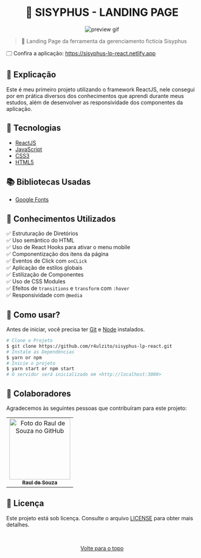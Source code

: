 <h1 align="center">📝 SISYPHUS - LANDING PAGE</h1>

<div align="center">
  <img src="https://user-images.githubusercontent.com/97764322/185774250-ebda1a6a-5d3f-4b5b-9b29-2ffa3d0ddd0a.gif" alt="preview gif">
</div>

> 🔎 Landing Page da ferramenta da gerenciamento fictícia Sisyphus

🗔 Confira a aplicação: https://sisyphus-lp-react.netlify.app
<br>

## 📄 Explicação

Este é meu primeiro projeto utilizando o framework ReactJS, nele consegui por em prática diversos dos conhecimentos que aprendi durante meus estudos, além de desenvolver as responsividade dos componentes da aplicação.

## 🚀 Tecnologias

- [ReactJS](https://pt-br.reactjs.org/)
- [JavaScript](https://developer.mozilla.org/pt-BR/docs/Web/JavaScript)
- [CSS3](https://developer.mozilla.org/pt-BR/docs/Web/CSS)
- [HTML5](https://developer.mozilla.org/pt-BR/docs/Web/HTML)

## 📚 Bibliotecas Usadas

- [Google Fonts](https://fonts.google.com/)

## 📔 Conhecimentos Utilizados

✅ Estruturação de Diretórios\
✅ Uso semântico do HTML\
✅ Uso de React Hooks para ativar o menu mobile\
✅ Componentização dos itens da página\
✅ Eventos de Click com `onCLick`\
✅ Aplicação de estilos globais\
✅ Estilização de Componentes\
✅ Uso de CSS Modules\
✅ Efeitos de `transitions` e `transform` com `:hover`\
✅ Responsividade com `@media`

## 📕 Como usar?

Antes de iniciar, você precisa ter [Git](https://git-scm.com) e [Node](https://nodejs.org/en/) instalados.

```bash
# Clone o Projeto
$ git clone https://github.com/r4ulzito/sisyphus-lp-react.git
# Instale as Dependências
$ yarn or npm
# Inicie o projeto
$ yarn start or npm start
# O servidor será inicializado em <http://localhost:3000>
```

## 🤝 Colaboradores

Agradecemos às seguintes pessoas que contribuíram para este projeto:

<table>
  <tr>
    <td align="center">
      <a href="#">
        <img src="https://github.com/r4ulzito.png" width="160px;" alt="Foto do Raul de Souza no GitHub"/><br>
        <sub>
          <b>Raul de Souza</b>
        </sub>
      </a>
    </td>
  </tr>
</table>

## 📝 Licença

Este projeto está sob licença. Consulte o arquivo [LICENSE](LICENSE.md) para obter mais detalhes.

&#xa0;

<div align="center">
  <a href="#top">Volte para o topo</a>
</div>
